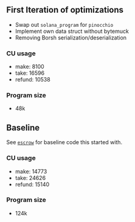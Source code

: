 ## First Iteration of optimizations
- Swap out `solana_program` for `pinocchio`
- Implement own data struct without bytemuck
- Removing Borsh serialization/deserialization

### CU usage
- make: 8100
- take: 16596
- refund: 10538

### Program size
- 48k

## Baseline
See  [`escrow`](../escrow) for baseline code this started with.

### CU usage
- make: 14773
- take: 24626
- refund: 15140

### Program size
- 124k